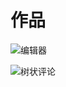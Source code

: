 # 作品

![编辑器](https://hugo-1256216240.cos.ap-chengdu.myqcloud.com/%E7%BC%96%E8%BE%91%E5%99%A8.jpg)

![树状评论](https://hugo-1256216240.cos.ap-chengdu.myqcloud.com/%E6%A0%91%E6%A1%A9%E8%AF%84%E8%AE%BA.jpg)